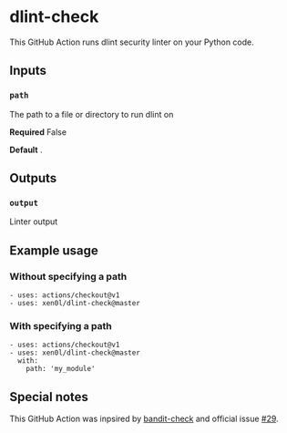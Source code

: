 # dlint-check 

This GitHub Action runs dlint security linter on your Python code. 

## Inputs

### `path`
The path to a file or directory to run dlint on

**Required** False 

**Default** .

## Outputs

### `output`

Linter output

## Example usage
### Without specifying a path
```
- uses: actions/checkout@v1
- uses: xen0l/dlint-check@master
```

### With specifying a path
```
- uses: actions/checkout@v1
- uses: xen0l/dlint-check@master
  with:
    path: 'my_module'
```

## Special notes
This GitHub Action was inpsired by [bandit-check](https://github.com/jpetrucciani/bandit-check) and official issue [#29](https://github.com/duo-labs/dlint/issues/29).
